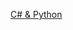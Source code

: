 [C# & Python](https://res.cloudinary.com/de4rvmslk/image/upload/f_auto,q_auto,w_1440//img/python-vs-c-_cover-duz-y-2x.jpg)
